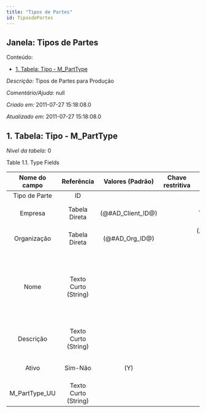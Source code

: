 ```yaml
---
title: "Tipos de Partes"
id: TiposdePartes
---
```

<div id="d244026e1" class="section chapter">

<div class="titlepage">

<div>

<div>

## Janela: Tipos de Partes

</div>

</div>

</div>

<div class="toc">

<div class="toc-title">

Conteúdo:

</div>

  - <span class="section">[1. Tabela: Tipo -
    M\_PartType](#d244026e22)</span>

</div>

<span class="emphasis">*Descrição:* </span> Tipos de Partes para
Produção

<span class="emphasis">*Comentário/Ajuda:* </span>null

<span class="emphasis"> *Criado em:* </span>2011-07-27 15:18:08.0

<span class="emphasis">*Atualizado em:* </span>2011-07-27 15:18:08.0

<div id="d244026e22" class="section section">

<div class="titlepage">

<div>

<div>

## 1. Tabela: Tipo - M\_PartType

</div>

</div>

</div>

<span class="emphasis">*Nível da tabela:* </span>0

</div>

<div id="d244026e29" class="table">

<div class="table-title">

Table 1.1. Type
Fields

</div>

<div class="table-contents">

|  Nome do campo  |      Referência      |   Valores (Padrão)   | Chave restritiva |                Regra de validação                |                Descrição                 |                                                               Comentário/Ajuda                                                               |
| :-------------: | :------------------: | :------------------: | :--------------: | :----------------------------------------------: | :--------------------------------------: | :------------------------------------------------------------------------------------------------------------------------------------------: |
|  Tipo de Parte  |          ID          |                      |                  |                                                  |                                          |                                                                                                                                              |
|     Empresa     |    Tabela Direta     | (@\#AD\_Client\_ID@) |                  |        AD\_Client.AD\_Client\_ID \< \> 0         |    (semelhante ao primeiro relatório)    |                                                             (ver o mesmo acima)                                                              |
|   Organização   |    Tabela Direta     |  (@\#AD\_Org\_ID@)   |                  | (AD\_Org.IsSummary='N' OR AD\_Org.AD\_Org\_ID=0) |    (semelhante ao primeiro relatório)    |                                                             (ver o mesmo acima)                                                              |
|      Nome       | Texto Curto (String) |                      |                  |                                                  |  Alphanumeric identifier of the entity   | The name of an entity (record) is used as an default search option in addition to the search key. The name is up to 60 characters in length. |
|    Descrição    | Texto Curto (String) |                      |                  |                                                  | Optional short description of the record |                                                 A description is limited to 255 characters.                                                  |
|      Ativo      |       Sim-Não        |         (Y)          |                  |                                                  |    (semelhante ao primeiro relatório)    |                                                             (ver o mesmo acima)                                                              |
| M\_PartType\_UU | Texto Curto (String) |                      |                  |                                                  |                                          |                                                                                                                                              |

</div>

</div>

  

</div>
